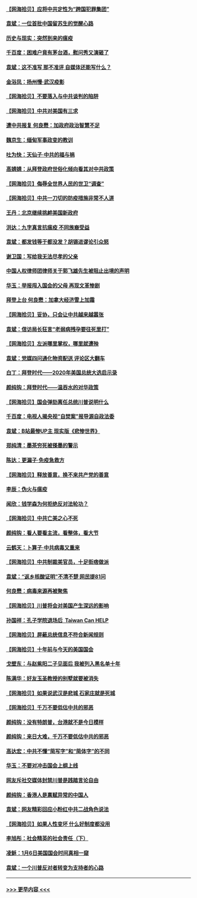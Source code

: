 #### [【网海拾贝】应将中共定性为“跨国犯罪集团”](../pages/nsc993/n12740430.md?t=02091301) 
#### [袁斌：一位首批中国留苏生的觉醒心路](../pages/nsc993/n12740396.md?t=02091301) 
#### [历史与现实：突然到来的瘟疫](../pages/nsc993/n12738507.md?t=02091301) 
#### [千百度：困难户竟有茅台酒，慰问秀又演砸了](../pages/nsc993/n12738362.md?t=02091301) 
#### [袁斌：这不准写 那不准评 自媒体还能写什么？](../pages/nsc993/n12737833.md?t=02091301) 
#### [金浴凤：扬州慢‧武汉疫影](../pages/nsc993/n12737248.md?t=02091301) 
#### [【网海拾贝】不要落入与中共谈判的陷阱](../pages/nsc993/n12735229.md?t=02091301) 
#### [【网海拾贝】中共对美国有三求](../pages/nsc993/n12735197.md?t=02091301) 
#### [遭中共报复 何良懋：加政府政治智慧不足](../pages/nsc993/n12734323.md?t=02091301) 
#### [魏京生：缅甸军事政变的教训](../pages/nsc993/n12732470.md?t=02091301) 
#### [吐为快：天仙子·中共的福与祸](../pages/nsc993/n12732165.md?t=02091301) 
#### [高婧婧：从拜登政府世俗化倾向看其对中共政策](../pages/nsc993/n12730028.md?t=02091301) 
#### [【网海拾贝】侮辱全世界人民的世卫“调查”](../pages/nsc993/n12727884.md?t=02091301) 
#### [【网海拾贝】中共一刀切的防疫措施非常不人道](../pages/nsc993/n12724879.md?t=02091301) 
#### [王丹：北京继续挑衅美国新政府](../pages/nsc993/n12722456.md?t=02091301) 
#### [洪达：九字真言抗瘟疫 不同族裔受益](../pages/nsc993/n12722448.md?t=02091301) 
#### [袁斌：都发钱等于都没发？胡锡进谬论引众怒](../pages/nsc993/n12722393.md?t=02091301) 
#### [谢卫国：写给我无法尽孝的父亲](../pages/nsc993/n12720325.md?t=02091301) 
#### [中国人权律师团律师关于郭飞雄先生被阻止出境的声明](../pages/nsc993/n12720203.md?t=02091301) 
#### [华玉：举报闯入国会的父母 再现文革惨剧](../pages/nsc993/n12719070.md?t=02091301) 
#### [拜登上台 何良懋：加拿大经济雪上加霜](../pages/nsc993/n12718943.md?t=02091301) 
#### [【网海拾贝】妥协，只会让中共越来越嚣张](../pages/nsc993/n12717392.md?t=02091301) 
#### [袁斌：信访局长狂言“老弱病残孕要往死里打”](../pages/nsc993/n12717343.md?t=02091301) 
#### [【网海拾贝】左派哪里掌权，哪里就遭殃](../pages/nsc993/n12715009.md?t=02091301) 
#### [袁斌：党媒四问通化物资配送 评论区大翻车](../pages/nsc993/n12714950.md?t=02091301) 
#### [白丁：拜登时代——2020年美国总统大选启示录](../pages/nsc993/n12714920.md?t=02091301) 
#### [颜纯钩：拜登时代——温吞水的对华政策](../pages/nsc993/n12713245.md?t=02091301) 
#### [【网海拾贝】国会弹劾离任总统川普说明什么](../pages/nsc993/n12712816.md?t=02091301) 
#### [千百度：电视人揭央视“自焚案”报导源自政法委](../pages/nsc993/n12709760.md?t=02091301) 
#### [袁斌：B站最惨UP主 现实版《悲惨世界》](../pages/nsc993/n12709686.md?t=02091301) 
#### [郑纯清：墨茶穷死被搽墨的警示](../pages/nsc993/n12709262.md?t=02091301) 
#### [陈达：更漏子·免疫急救方](../pages/nsc993/n12709244.md?t=02091301) 
#### [【网海拾贝】释放善意，换不来共产党的善意](../pages/nsc993/n12708361.md?t=02091301) 
#### [李辰：伪火与瘟疫](../pages/nsc993/n12707981.md?t=02091301) 
#### [闻欣：钱学森为何拒绝反对法轮功？](../pages/nsc993/n12707407.md?t=02091301) 
#### [【网海拾贝】中共亡美之心不死](../pages/nsc993/n12707621.md?t=02091301) 
#### [颜纯钩：看人要看主流，看整体，看大节](../pages/nsc993/n12707536.md?t=02091301) 
#### [云鹤天：卜算子‧中共病毒又重来](../pages/nsc993/n12707408.md?t=02091301) 
#### [【网海拾贝】中共制裁美官员，十足街痞做派](../pages/nsc993/n12705115.md?t=02091301) 
#### [袁斌：“返乡核酸证明”不清不楚 网民提81问](../pages/nsc993/n12704982.md?t=02091301) 
#### [何良懋：病毒来源再被聚焦](../pages/nsc993/n12704944.md?t=02091301) 
#### [【网海拾贝】川普将会对美国产生深远的影响](../pages/nsc993/n12703045.md?t=02091301) 
#### [孙国祥：孔子学院退场后  Taiwan Can HELP](../pages/nsc993/n12702430.md?t=02091301) 
#### [【网海拾贝】屏蔽总统信息不符合新闻规则](../pages/nsc993/n12699998.md?t=02091301) 
#### [【网海拾贝】十年前与今天的美国国会](../pages/nsc993/n12696993.md?t=02091301) 
#### [戈壁东：与赵紫阳二子见面后 我被列入黑名单十年](../pages/nsc993/n12696215.md?t=02091301) 
#### [陈满华：好友玉圣教授的别墅就要被消失](../pages/nsc993/n12695411.md?t=02091301) 
#### [【网海拾贝】如果说武汉是悲城 石家庄就是死城](../pages/nsc993/n12694589.md?t=02091301) 
#### [【网海拾贝】千万不要低估中共的邪恶](../pages/nsc993/n12692771.md?t=02091301) 
#### [颜纯钩：没有特朗普，台港就不是今日模样](../pages/nsc993/n12692678.md?t=02091301) 
#### [颜纯钩：来日大难，千万不要低估中共的邪恶](../pages/nsc993/n12692080.md?t=02091301) 
#### [高达宏：中共不懂“简写字”和“简体字”的不同](../pages/nsc993/n12692068.md?t=02091301) 
#### [华玉：不要对冲击国会上纲上线](../pages/nsc993/n12689948.md?t=02091301) 
#### [网友斥社交媒体封禁川普是践踏言论自由](../pages/nsc993/n12687482.md?t=02091301) 
#### [颜纯钩：香港人是禀赋异常的中国人](../pages/nsc993/n12685142.md?t=02091301) 
#### [袁斌：网友精彩回应小粉红中共二战角色说法](../pages/nsc993/n12684994.md?t=02091301) 
#### [【网海拾贝】如果人性变坏 什么好制度都没用](../pages/nsc993/n12683000.md?t=02091301) 
#### [李旭彤：社会精英的社会责任（下）](../pages/nsc993/n12680604.md?t=02091301) 
#### [凌稣：1月6日美国国会时间真相一窥](../pages/nsc993/n12682780.md?t=02091301) 
#### [袁斌：一个川普反对者转变为支持者的心路](../pages/nsc993/n12682700.md?t=02091301) 

----
#### [ >>> 更早内容 <<< ](../indexes/nsc993-earlier.md)

